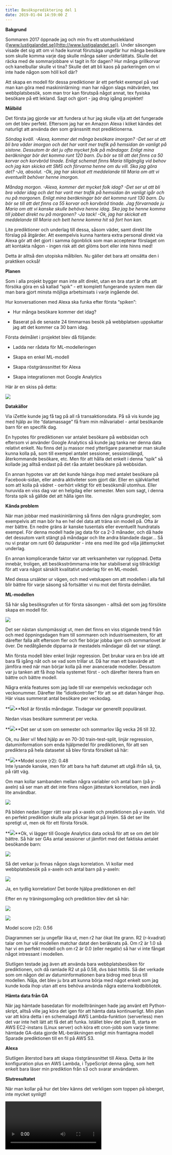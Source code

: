 ```yaml
---
title: Besöksprediktering del 1
date: 2019-01-04 14:59:00 Z
---
```


**Bakgrund**


Sommaren 2017 öppnade jag och min fru ett utomhuslekland ([www.lustigalandet.se](http://www.lustigalandet.se)). Under säsongen visade det sig att om vi hade kunnat förutsäga ungefär hur många besökare som skulle komma varje dag skulle många saker underlättats. Skulle det räcka med de sommarjobbare vi tagit in för dagen? Hur många grillkorvar och kanelbullar skulle vi tina? Skulle det att bli kaos på parkeringen om vi inte hade någon som höll koll där?

Att skapa en modell för dessa prediktioner är ett perfekt exempel på vad man kan göra med maskininlärning: man har någon slags mätvärden, tex webbplatsbesök, som man tror kan förutspå något annat, tex fysiska besökare på ett lekland. Sagt och gjort - jag drog igång projektet!

**Målbild**


Det första jag gjorde var att fundera ut hur jag skulle vilja att det fungerade om det blev perfekt. Eftersom jag har en Amazon Alexa i köket kändes det naturligt att använda den som gränssnitt mot prediktionerna.

*Söndag kväll.
-Alexa, kommer det många besökare imorgon?
-Det ser ut att bli bra väder imorgon och det har varit mer trafik på hemsidan än vanligt på sistone.
Dessutom är det ju ofta mycket folk på måndagar.
Enligt mina beräkningar bör det komma runt 120 barn.
Du bör se till att det finns ca 50 korvar och korvbröd tinade.      Enligt schemat finns Maria tillgänglig vid behov och jag kan skicka ett SMS och förvarna henne om du vill. Ska jag göra det?
-Ja, absolut.
-Ok, jag har skickat ett meddelande till Maria om att vi eventuellt behöver henne imorgon.*

*Måndag morgon.
-Alexa, kommer det mycket folk idag?
-Det ser ut att bli bra väder idag och det har varit mer trafik på hemsidan än vanligt igår och nu på morgonen.
Enligt mina beräkningar bör det komma runt 130 barn.
Du bör se till att det finns ca 55 korvar och korvbröd tinade.
Jag förvarnade ju Maria om att vi kanske skulle behöva henne idag.
Ska jag be henne komma till jobbet direkt nu på morgonen?
-Ja tack!
-Ok, jag har skickat ett meddelande till Maria och bett henne komma hit så fort hon kan.*

Lite prediktioner och underlag till dessa, såsom väder, samt direkt lite förslag på åtgärder. Att exempelvis kunna hantera extra personal direkt via Alexa gör att det gjort i samma ögonblick som man accepterar förslaget om att kontakta någon - ingen risk att det glöms bort eller inte hinns med!

Detta är alltså den utopiska målbilen. Nu gäller det bara att omsätta den i praktiken också!

**Planen**


Som i alla projekt bygger man inte allt direkt, utan en bra start är ofta att försöka göra en så kallad “spik” - ett komplett fungerande system men där man bara gjort minsta möjliga arbetsinsats i varje ingående del.

Hur konversationen med Alexa ska funka efter första “spiken”:

* Hur många besökare kommer det idag?

* Baserat på de senaste 24 timmarnas besök på webbplatsen uppskattar jag att det kommer ca 30 barn idag.

Första delmålet i projektet blev då följande:

* Ladda ner rådata för ML-modelleringen

* Skapa en enkel ML-modell

* Skapa röstgränssnittet för Alexa

* Skapa integrationen mot Google Analytics

Här är en skiss på detta:

**![](https://lh6.googleusercontent.com/yGWc_VRMIUudXEjlDH6Xvb8b5v76sIho_Zi2kxX274Dm_KRfk6qFFVgeRbJxOMMxVchyGD1qUVh4DU8wd79FbgX0-gNrFZqEdDAqIMzyj47kaQhG7TKKi_jX9FRZpjAMM3zYwsHu)**

**Datakällor**


Via iZettle kunde jag få tag på all rå transaktionsdata. På så vis kunde jag med hjälp av lite “datamassage” få fram min målvariabel - antal besökande barn för en specifik dag.

En hypotes för prediktionen var antalet besökare på webbsidan och eftersom vi använder Google Analytics så kunde jag tanka ner denna data relativt enkelt. Nu finns det ju massor med ytterligare parametrar man skulle kunna kolla på, som till exempel antalet sessioner, sessionslängd, återkommande besökare, etc. Men för att hålla det enkelt i denna “spik” så kollade jag alltså endast på det råa antalet besökare på webbsidan.

En annan hypotes var att det kunde hänga ihop med antalet besökare på Facebook-sidan, eller andra aktiviteter som gjort där. Eller en självklarhet som att kolla på vädret - oerhört viktigt för ett besöksmål utomhus. Eller huruvida en viss dag var en helgdag eller semester. Men som sagt, i denna första spik så gällde det att hålla igen lite.

**Kända problem**


När man jobbar med maskininlärning så finns den några grundregler, som exempelvis att man bör ha en hel del data att träna sin modell på. Ofta är mer bättre. En nedre gräns är kanske tusentals eller eventuellt hundratals exempel. För denna modell hade jag data för ca 2-3 månader, och då hade det dessutom varit stängt på måndagar och lite andra blandade dagar… Så nu vi pratar om runt 60 datapunkter - inte ens med lite god vilja jättemycket underlag.

En annan komplicerande faktor var att verksamheten var nyöppnad. Detta innebär, troligen, att besöksströmmarna inte har stabiliserat sig tillräckligt för att vara något särskilt kvalitativt underlag för en ML-modell.

Med dessa ursäkter ur vägen, och med vetskapen om att modellen i alla fall blir bättre för varje säsong så fortsätter vi nu mot det första delmålet.

**ML-modellen**


Så här såg besöksgrafen ut för första säsongen - alltså det som jag försökte skapa en modell för.

**![](https://lh6.googleusercontent.com/OfvNHQPDnejawt79t0vNB1ju764nE7JccwpenhLNiEDQuFYaCTmnLKcTRIQEEcrQwipcJgizv8yGPhP-EfP5fx4u-2ODfztH8cvBApd6nb_Fy4ad8c0qZHq2qcRidglQHkYaOiUa)**

Det ser nästan slumpmässigt ut, men det finns en viss stigande trend från och med öppningsdagen fram till sommaren och industrisemestern, för att därefter falla allt eftersom fler och fler börjar jobba igen och sommarlovet är över. De nedåtgående dipparna är mestadels måndagar då det var stängt.

Min första modell blev enkel linjär regression. Det brukar vara en bra idé att bara få igång nåt och se vad som trillar ut. Då har man ett basvärde att jämföra med när man börjar kolla på mer avancerade modeller. Dessutom var ju tanken att få ihop hela systemet först - och därefter iterera fram en bättre och bättre modell.

Några enkla features som jag lade till var exempelvis veckodagar och veckonummer. Därefter lite “idiotkontroller” för att se att datan hänger ihop. Här visas summerat antal besökare per veckodag.

**![](https://lh6.googleusercontent.com/0hFJsrwmTXZjZpvYN_GeKkWtVBHXOEXjj-xIYfiI94ox3oI6lWiSFER1H8bUlFXI_2FDSA85deCwCbizFEX-8ZG-tgF56UsOPxZjjEe0Xry-AENXZq6EtVCnI5kyIY664801SUV2)**Noll är förstås måndagar. Tisdagar var generellt populärast.

Nedan visas besökare summerat per vecka.

**![](https://lh3.googleusercontent.com/DUKYPwrH3pS6iiwE5GdHWAiXxSCeIS3ceJIYNPyEp-V0HQqyQlW-ndUMmixW0z0svXZsPTc7fGBTd4JdCbmQOnWPdgF3PiAcRnMR84ShKzEgU6sN4_iWmtglZy3cXYiZAsQlp7Mg)**Det ser ut som om semester och sommarlov låg vecka 26 till 32.

Ok, nu åker vi! Med hjälp av en 70-30 train-test-split, linjär regression, datuminformation som enda hjälpmedel för prediktionen, för att sen prediktera på hela datasetet så blev första försöket så här:

**![](https://lh6.googleusercontent.com/7h8FUhbrACKQ0qe2ZOqhol5idp6AyRXii01oKHJqcN90D2d4slNktJ12X8td5DEoxuK7dIoX-HvccUAMxbkCg_JWSs1WoyMA34X3Yy87avHN1tYR1HFb_iSlnROoSZI2V80eOO-o)**Model score (r2): 0.48\
Inte lysande kanske, men för att bara ha haft datumet att utgå ifrån så, tja, på rätt väg.

Om man kollar sambanden mellan några variabler och antal barn (på y-axeln) så ser man att det inte finns någon jättestark korrelation, men ändå lite användbar.

**![](https://lh4.googleusercontent.com/CvGGv9dbkz5dEtybo5L2Ol14X9wd0TCWWaQB7H8Y0NVq1-gpJSiuMG3zxbL5HBDsORwAkiB7WgKN4nrrNxqQHxQobyPPJorSMBxzdMhDKIa31b7qhNd4RYvyH13OKhSzZyz4kHpX)**

På bilden nedan ligger rätt svar på x-axeln och prediktionen på y-axeln. Vid en perfekt prediktion skulle alla prickar legat på linjen. Så det ser lite spretigt ut, men ok för ett första försök.

**![](https://lh4.googleusercontent.com/AOfZtNg-0Yx4GgPzl5vqKqHipXyTX3NOr2l4QgulyDbx-8pYiRMnITud0qwsEOqp_FeBYBnQYUmooKznGRcHmxoDlsvSINDkc5HvWU_MEFCl57hRBSf6q9QXWHUxhglfiTIEqDw6)**Ok, vi lägger till Google Analytics data också för att se om det blir bättre. Så här ser GAs antal sessioner ut jämfört med det faktiska antalet besökande barn:

**![](https://lh5.googleusercontent.com/CUzdhvn7o_KA5o0dpyVR_n0JM91wYHNA3fv01ezXs48LepPgpQe75SEhOBYO4QUZcX4yAA1w-6uC5yyZ7NlI1Sb2h1Z2kLg0U0yXmzdBulVLQOx19ve7oJgxPiI8pbKNA3l4VjW1)**

Så det verkar ju finnas någon slags korrelation. Vi kollar med webbplatsbesök på x-axeln och antal barn på y-axeln:

**![](https://lh3.googleusercontent.com/SQPWSV7RHcaSMUG5kYECDx9io3tsbYQypXl3ZaMDYAn49lrl_v2yGoMjhkzWNuw_u4CMzSPkyul3UNrPR0FzL0WwhoB3FnQMAx3EkoJJuxGcspr5QbMqLBm0MwFPutlOtfLcyCLY)**

Ja, en tydlig korrelation! Det borde hjälpa prediktionen en del!

Efter en ny träningsomgång och prediktion blev det så här:

**![](https://lh3.googleusercontent.com/6tWdzdy76NRRQln9k6tbNusmjbEDXOXLqjGeaXemmjaFAU4FjcWpJfIp6iH-19HC_7ZX2h-zrSYXcRSBsKWjGhpCHg1W1YiEdNn9BpAZoxKzqLhZW8__KPWZXc2e1GXytMvM2BWU)**

**![](https://lh3.googleusercontent.com/naU86JJYHG-4PStXH2T2KonwzHoJ8_XPRLjkkqHM36EpW5MpsBejXWDfSEz3TYSFzjD-awE4-M9QnxhctQsYjs79zkoYc5IEb5H-2c6v-yHRA1gOiRcV2ikvxoNBpW5Yi7gazdkH)**

Model score (r2): 0.56

Diagrammen ser ju ungefär lika ut, men r2 har ökat lite grann.
R2 (r-kvadrat) talar om hur väl modellen matchar datat den beräknats på. Om r2 är 1.0 så har vi en perfekt modell och om r2 är 0.0 (eller negativ) så har vi inte fångat något intressant i modellen.

Slutligen testade jag även att använda bara webbplatsbesöken för prediktionen, och då ramlade R2 ut på 0.58, dvs bäst hittils. Så det verkade som om någon del av datuminformationen bara bidrog med brus till modellen. Nåja, det blev ju bra att kunna börja med något enkelt som jag kunde koda ihop utan att ens behöva använda några externa kodbibliotek.

**Hämta data från GA**


När jag hämtade basedatan för modellträningen hade jag använt ett Python-skript, alltså ville jag köra det igen för att hämta data kontinuerligt. Min plan var att köra detta i en schemalagd AWS Lambda-funktion (serverless) men det var inte helt lätt att få det att funka. Istället blev det plan B, starta en AWS EC2-instans (Linux server) och köra ett cron-jobb som varje timme:
hämtade GA-data
gjorde ML-beräkningen enligt min framtagna modell
Sparade prediktionen till en fil på AWS S3.

**Alexa**


Slutligen återstod bara att skapa röstgränssnittet till Alexa. Detta är lite konfiguration plus en AWS Lambda, i TypeScript denna gång, som helt enkelt bara läser min prediktion från s3 och svarar användaren.

**Slutresultatet**


När man kollar på hur det blev känns det verkligen som toppen på isberget, inte mycket synligt!

<VIDEO>

**Vidareutveckling**


Detta var alltså första “spiken”. Men det finns mycket mer skoj att titta vidare på och som kommer i nästa del av denna artikelserie.

* Ytterligare data från säsong 2

* Randomforestregressor och andra algoritmer

* Mer info från datum

* Väder

* Semesterdagar

* Mer mätvärden från både Google Analytics och Facebook

* Cross-validation träning, pga lite data

* GridSearchCV för hyperparam tuning

* Data lag, webbplatsbesök senaste dagarna

* Ignorera extremvärden i datat